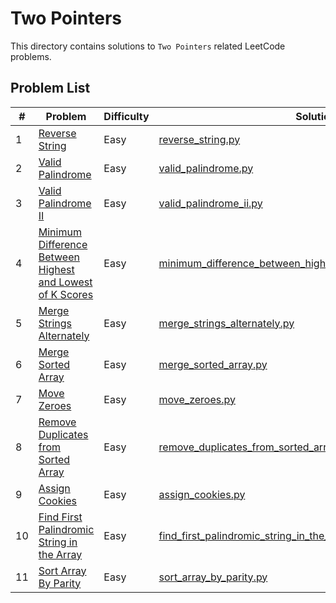 # Two Pointers

This directory contains solutions to `Two Pointers` related LeetCode problems.

## Problem List

| # | Problem | Difficulty | Solution |
|---|---------|------------|----------|
| 1 | [Reverse String](https://leetcode.com/problems/reverse-string/) | Easy | [reverse_string.py](./easy/reverse_string.py) |
| 2 | [Valid Palindrome](https://leetcode.com/problems/valid-palindrome/) | Easy | [valid_palindrome.py](./easy/valid_palindrome.py) |
| 3 | [Valid Palindrome II](https://leetcode.com/problems/valid-palindrome-ii/) | Easy | [valid_palindrome_ii.py](./easy/valid_palindrome_ii.py) |
| 4 | [Minimum Difference Between Highest and Lowest of K Scores](https://leetcode.com/problems/minimum-difference-between-highest-and-lowest-of-k-scores/) | Easy | [minimum_difference_between_highest_and_lowest_of_k_scores.py](./easy/minimum_difference_between_highest_and_lowest_of_k_scores.py) |
| 5 | [Merge Strings Alternately](https://leetcode.com/problems/merge-strings-alternately/) | Easy | [merge_strings_alternately.py](./easy/merge_strings_alternately.py) |
| 6 | [Merge Sorted Array](https://leetcode.com/problems/merge-sorted-array/) | Easy | [merge_sorted_array.py](./easy/merge_sorted_array.py) |
| 7 | [Move Zeroes](https://leetcode.com/problems/move-zeroes/) | Easy | [move_zeroes.py](./easy/move_zeroes.py) |
| 8 | [Remove Duplicates from Sorted Array](https://leetcode.com/problems/remove-duplicates-from-sorted-array/) | Easy | [remove_duplicates_from_sorted_array.py](./easy/remove_duplicates_from_sorted_array.py) |
| 9 | [Assign Cookies](https://leetcode.com/problems/assign-cookies/) | Easy | [assign_cookies.py](./easy/assign_cookies.py) |
| 10 | [Find First Palindromic String in the Array](https://leetcode.com/problems/find-first-palindromic-string-in-the-array/) | Easy | [find_first_palindromic_string_in_the_array.py](./easy/find_first_palindromic_string_in_the_array.py) |
| 11 | [Sort Array By Parity](https://leetcode.com/problems/sort-array-by-parity/) | Easy | [sort_array_by_parity.py](./easy/sort_array_by_parity.py) |